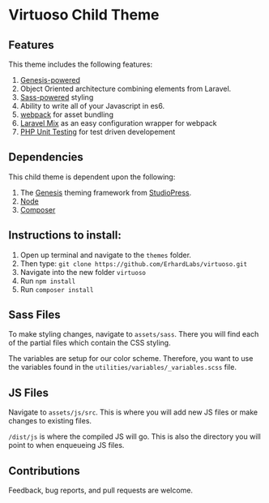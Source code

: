 # Virtuoso Child Theme

## Features

This theme includes the following features:

1. [Genesis-powered](http://www.studiopress.com/features/)
2. Object Oriented architecture combining elements from Laravel.
3. [Sass-powered](https://github.com/KnowTheCode/KTC-Child-Theme/tree/master/assets/sass) styling
4. Ability to write all of your Javascript in es6.
5. [webpack](https://webpack.js.org/) for asset bundling
6. [Laravel Mix](https://github.com/JeffreyWay/laravel-mix) as an easy configuration wrapper for webpack
7. [PHP Unit Testing](https://phpunit.de/) for test driven developement


## Dependencies

This child theme is dependent upon the following:

1. The [Genesis](http://www.studiopress.com/features/) theming framework from [StudioPress](http://www.studiopress.com).
2. [Node](https://nodejs.org/en/)
3. [Composer](https://getcomposer.org/) 

## Instructions to install:

1. Open up terminal and navigate to the `themes` folder.
2. Then type: `git clone https://github.com/ErhardLabs/virtuoso.git`
3. Navigate into the new folder `virtuoso`
4. Run `npm install`
5. Run `composer install`

## Sass Files

To make styling changes, navigate to `assets/sass`.  There you will find each of the partial files which contain the CSS styling.

The variables are setup for our color scheme.  Therefore, you want to use the variables found in the `utilities/variables/_variables.scss` file.

## JS Files

Navigate to `assets/js/src`.  This is where you will add new JS files or make changes to existing files.

`/dist/js` is where the compiled JS will go. This is also the directory you will point to when enqueueing JS files.

## Contributions

Feedback, bug reports, and pull requests are welcome.
